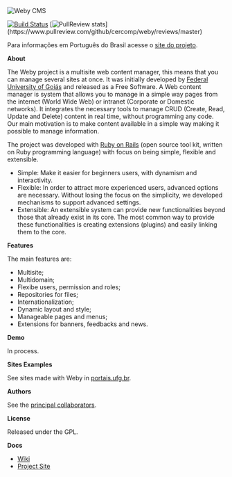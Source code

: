 ![Weby CMS](http://portais.ufg.br/assets/weby-logo-60-3e5c8858c2bdce60d5419fe192d15fc8.png)

[![Build Status](https://travis-ci.org/cercomp/weby.png?branch=master)](https://travis-ci.org/cercomp/weby)
[![PullReview stats](https://www.pullreview.com/github/cercomp/weby/badges/master.svg?)](https://www.pullreview.com/github/cercomp/weby/reviews/master)

Para informações em Português do Brasil acesse o [site do projeto](http://weby.cercomp.ufg.br).

__About__

The Weby project is a multisite web content manager, this means that you can manage several sites at once. It was initially developed  by [Federal University of Goiás](http://www.ufg.br) and released as a Free Software. A Web content manager is system that allows you to manage in a simple way pages from the internet (World Wide Web) or intranet (Corporate or Domestic networks). It integrates the necessary tools to manage CRUD (Create, Read, Update and Delete) content in real time, without programming any code. Our main motivation is to make content available in a simple way making it possible to manage information.

The project was developed with [Ruby on Rails](http://rubyonrails.org) (open source tool kit, written on Ruby programming language) with focus on being simple, flexible and extensible.

* Simple: Make it easier for beginners users, with dynamism and interactivity.
* Flexible: In order to attract more experienced users, advanced options are necessary. Without losing the focus on the simplicity, we developed mechanisms to support advanced settings.
* Extensible: An extensible system can provide new functionalities beyond those that already exist in its core. The most common way to provide these functionalities is creating extensions (plugins) and easily linking them to the core.

__Features__

The main features are:

* Multisite;
* Multidomain;
* Flexibe users, permission and roles;
* Repositories for files;
* Internationalization;
* Dynamic layout and style;
* Manageable pages and menus;
* Extensions for banners, feedbacks and news.

__Demo__

In process.

__Sites Examples__

See sites made with Weby in [portais.ufg.br](http://portais.ufg.br).

__Authors__

See the [principal collaborators](http://weby.cercomp.ufg.br/pages/67630-collaborators?locale=en).

__License__

Released under the GPL.

__Docs__

* [Wiki](http://github.com/cercomp/weby/wiki)
* [Project Site](http://weby.cercomp.ufg.br)
